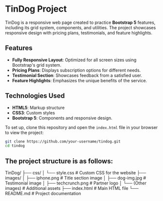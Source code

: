 # TinDog Project

TinDog is a responsive web page created to practice **Bootstrap 5** features, including its grid system, components, and utilities. The project showcases responsive design with pricing plans, testimonials, and feature highlights.

## Features

- **Fully Responsive Layout**: Optimized for all screen sizes using Bootstrap's grid system.
- **Pricing Plans**: Displays subscription options for different needs.
- **Testimonial Section**: Showcases feedback from a satisfied user.
- **Feature Highlights**: Emphasizes the unique benefits of the service.

## Technologies Used

- **HTML5**: Markup structure
- **CSS3**: Custom styles
- **Bootstrap 5**: Components and responsive design.

To set up, clone this repository and open the `index.html` file in your browser to view the project:
```bash
git clone https://github.com/your-username/tindog.git
cd tindog 
```

## The project structure is as follows:

TinDog/
├── css/
│   └── style.css       # Custom CSS for the website
├── images/
│   ├── iphone.png      # Title section image
│   ├── dog-img.jpg     # Testimonial image
│   ├── techcrunch.png  # Partner logo
│   └── (Other images)  # Additional assets
├── index.html          # Main HTML file
└── README.md           # Project documentation


